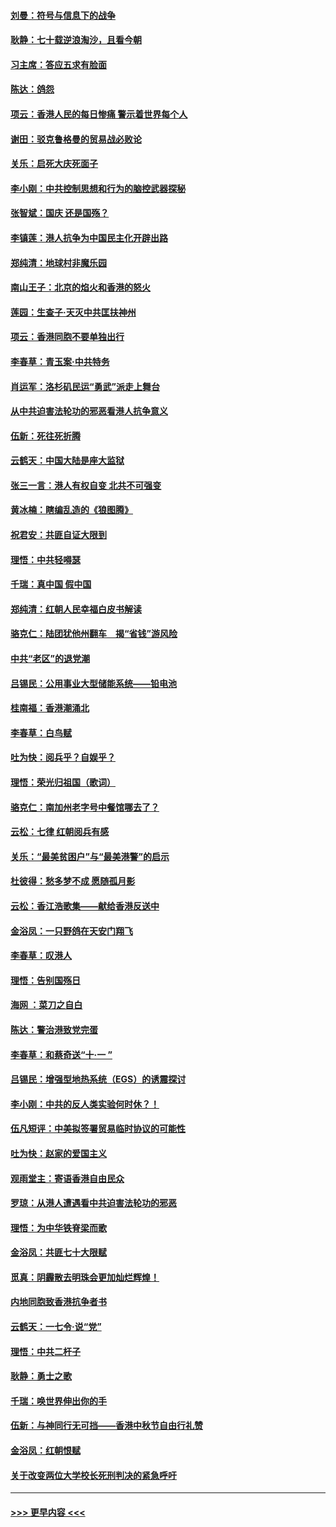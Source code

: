 #### [刘曼：符号与信息下的战争](../pages/nsc993/n11564655.md?t=10040311) 
#### [耿静：七十载逆浪淘沙，且看今朝](../pages/nsc993/n11564520.md?t=10040311) 
#### [习主席：答应五求有脸面](../pages/nsc993/n11563953.md?t=10040311) 
#### [陈达：鸽怨](../pages/nsc993/n11561879.md?t=10040311) 
#### [项云：香港人民的每日惨痛  警示着世界每个人](../pages/nsc993/n11559273.md?t=10040311) 
#### [谢田：驳克鲁格曼的贸易战必败论](../pages/nsc993/n11555840.md?t=10040311) 
#### [关乐：启死大庆死面子](../pages/nsc993/n11556823.md?t=10040311) 
#### [李小刚：中共控制思想和行为的脑控武器探秘](../pages/nsc993/n11556776.md?t=10040311) 
#### [张智斌：国庆  还是国殇？](../pages/nsc993/n11556617.md?t=10040311) 
#### [李镇莲：港人抗争为中国民主化开辟出路](../pages/nsc993/n11556570.md?t=10040311) 
#### [郑纯清：地球村非魔乐园](../pages/nsc993/n11555415.md?t=10040311) 
#### [南山王子：北京的焰火和香港的怒火](../pages/nsc993/n11555318.md?t=10040311) 
#### [莲园：生查子·天灭中共匡扶神州](../pages/nsc993/n11555302.md?t=10040311) 
#### [项云：香港同胞不要单独出行](../pages/nsc993/n11555276.md?t=10040311) 
#### [李春草：青玉案‧中共特务](../pages/nsc993/n11552356.md?t=10040311) 
#### [肖运军：洛杉矶民运“勇武”派走上舞台](../pages/nsc993/n11551595.md?t=10040311) 
#### [从中共迫害法轮功的邪恶看港人抗争意义](../pages/nsc993/n11540858.md?t=10040311) 
#### [伍新：死往死折腾](../pages/nsc993/n11550174.md?t=10040311) 
#### [云鹤天：中国大陆是座大监狱](../pages/nsc993/n11550155.md?t=10040311) 
#### [张三一言：港人有权自变 北共不可强变](../pages/nsc993/n11550132.md?t=10040311) 
#### [黄冰楠：瞎编乱造的《狼图腾》](../pages/nsc993/n11550082.md?t=10040311) 
#### [祝君安：共匪自证大限到](../pages/nsc993/n11550041.md?t=10040311) 
#### [理悟：中共轻嘚瑟](../pages/nsc993/n11547978.md?t=10040311) 
#### [千瑞：真中国 假中国](../pages/nsc993/n11547865.md?t=10040311) 
#### [郑纯清：红朝人民幸福白皮书解读](../pages/nsc993/n11547499.md?t=10040311) 
#### [骆克仁：陆团犹他州翻车　揭“省钱”游风险](../pages/nsc993/n11546977.md?t=10040311) 
#### [中共“老区”的退党潮](../pages/nsc993/n11545995.md?t=10040311) 
#### [吕锡民：公用事业大型储能系统——铅电池](../pages/nsc993/n11545701.md?t=10040311) 
#### [桂南福：香港潮涌北](../pages/nsc993/n11545682.md?t=10040311) 
#### [李春草：白鸟赋](../pages/nsc993/n11545663.md?t=10040311) 
#### [吐为快：阅兵乎？自娱乎？](../pages/nsc993/n11545625.md?t=10040311) 
#### [理悟：荣光归祖国（歌词）](../pages/nsc993/n11545616.md?t=10040311) 
#### [骆克仁：南加州老字号中餐馆哪去了？](../pages/nsc993/n11545120.md?t=10040311) 
#### [云松：七律 红朝阅兵有感](../pages/nsc993/n11542394.md?t=10040311) 
#### [关乐：“最美贫困户”与“最美港警”的启示](../pages/nsc993/n11542252.md?t=10040311) 
#### [杜彼得：愁多梦不成 愿随孤月影](../pages/nsc993/n11540296.md?t=10040311) 
#### [云松：香江浩歌集——献给香港反送中](../pages/nsc993/n11540149.md?t=10040311) 
#### [金浴凤：一只野鸽在天安门翔飞](../pages/nsc993/n11540280.md?t=10040311) 
#### [李春草：叹港人](../pages/nsc993/n11540119.md?t=10040311) 
#### [理悟：告别国殇日](../pages/nsc993/n11539610.md?t=10040311) 
#### [海网 ：菜刀之自白](../pages/nsc993/n11539597.md?t=10040311) 
#### [陈达：警治港致党完蛋](../pages/nsc993/n11538127.md?t=10040311) 
#### [李春草：和蔡奇送“十·一 ”](../pages/nsc993/n11537810.md?t=10040311) 
#### [吕锡民：增强型地热系统（EGS）的诱震探讨](../pages/nsc993/n11537765.md?t=10040311) 
#### [李小刚：中共的反人类实验何时休？！](../pages/nsc993/n11537669.md?t=10040311) 
#### [伍凡短评：中美拟签署贸易临时协议的可能性](../pages/nsc993/n11536773.md?t=10040311) 
#### [吐为快：赵家的爱国主义](../pages/nsc993/n11536750.md?t=10040311) 
#### [观雨堂主：寄语香港自由民众](../pages/nsc993/n11536735.md?t=10040311) 
#### [罗琼：从港人遭遇看中共迫害法轮功的邪恶](../pages/nsc993/n11507862.md?t=10040311) 
#### [理悟：为中华铁脊梁而歌](../pages/nsc993/n11534458.md?t=10040311) 
#### [金浴凤：共匪七十大限赋](../pages/nsc993/n11534434.md?t=10040311) 
#### [觅真：阴霾散去明珠会更加灿烂辉煌！](../pages/nsc993/n11531858.md?t=10040311) 
#### [内地同胞致香港抗争者书](../pages/nsc993/n11531645.md?t=10040311) 
#### [云鹤天：一七令‧说“党”](../pages/nsc993/n11529099.md?t=10040311) 
#### [理悟：中共二杆子](../pages/nsc993/n11529046.md?t=10040311) 
#### [耿静：勇士之歌](../pages/nsc993/n11527562.md?t=10040311) 
#### [千瑞：唤世界伸出你的手](../pages/nsc993/n11526942.md?t=10040311) 
#### [伍新：与神同行无可挡——香港中秋节自由行礼赞](../pages/nsc993/n11526801.md?t=10040311) 
#### [金浴凤：红朝恨赋](../pages/nsc993/n11524312.md?t=10040311) 
#### [关于改变两位大学校长死刑判决的紧急呼吁](../pages/nsc993/n11524103.md?t=10040311) 

----
#### [ >>> 更早内容 <<< ](../indexes/nsc993-earlier.md)
